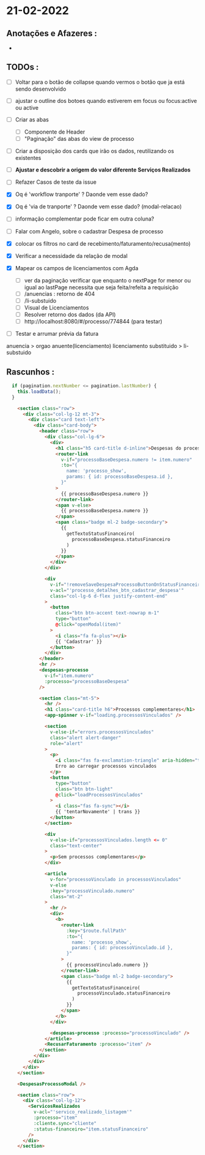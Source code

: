 # 21-02-2022



## Anotações e Afazeres :
- 


## TODOs :
- [ ] Voltar para o botão de collapse quando vermos o botão que ja está sendo desenvolvido
- [ ] ajustar o outline dos botoes quando estiverem em focus ou focus:active ou active
- [ ] Criar as abas
  - [ ] Componente de Header
  - [ ] "Paginação" das abas do view de processo
- [ ] Criar a disposição dos cards que irão os dados, reutilizando os existentes
- [ ] **Ajustar e descobrir a origem do valor diferente Serviços Realizados**

- [ ] Refazer Casos de teste da issue

- [x] Oq é 'workflow tranporte' ? Daonde vem esse dado?
- [x] Oq é 'via de tranporte' ? Daonde vem esse dado? (modal-relacao)
- [ ] informação complementar pode ficar em outra coluna?
- [ ] Falar com Angelo, sobre o cadastrar Despesa de processo
- [x] colocar os filtros no card de recebimento/faturamento/recusa(mento)
- [x] Verificar a necessidade da relação de modal
- [x] Mapear os campos de licenciamentos com Agda
  - [ ] ver da paginação verificar que enquanto o nextPage for menor ou igual ao lastPage necessita que seja feita/refeita a requisição 
  - [ ] /anuencias : retorno de 404
  - [ ] /li-substuido
  - [ ] Visual de Licenciamentos
  - [ ] Resolver retorno dos dados (da API)
  - [ ] http://localhost:8080/#/processo/774844 (para testar)
- [ ] Testar e arrumar prévia da fatura



anuencia > orgao anuente(licenciamento)
licenciamento substituido > li-substuido



## Rascunhos :

```javascript
  if (pagination.nextNumber <= pagination.lastNumber) {
    this.loadData();
  }
```


``` html + js
    <section class="row">
      <div class="col-lg-12 mt-3">
        <div class="card text-left">
          <div class="card-body">
            <header class="row">
              <div class="col-lg-6">
                <div>
                  <h1 class="h5 card-title d-inline">Despesas do processo</h1>
                  <router-link
                    v-if="processoBaseDespesa.numero != item.numero"
                    :to="{
                      name: 'processo_show',
                      params: { id: processoBaseDespesa.id },
                    }"
                  >
                    {{ processoBaseDespesa.numero }}
                  </router-link>
                  <span v-else>
                    {{ processoBaseDespesa.numero }}
                  </span>
                  <span class="badge ml-2 badge-secondary">
                    {{
                      getTextoStatusFinanceiro(
                        processoBaseDespesa.statusFinanceiro
                      )
                    }}
                  </span>
                </div>
              </div>

              <div
                v-if="!removeSaveDespesaProcessoButtonOnStatusFinanceiro"
                v-acl="'processo_detalhes_btn_cadastrar_despesa'"
                class="col-lg-6 d-flex justify-content-end"
              >
                <button
                  class="btn btn-accent text-nowrap m-1"
                  type="button"
                  @click="openModal(item)"
                >
                  <i class="fa fa-plus"></i>
                  {{ 'Cadastrar' }}
                </button>
              </div>
            </header>
            <hr />
            <despesas-processo
              v-if="item.numero"
              :processo="processoBaseDespesa"
            />

            <section class="mt-5">
              <hr />
              <h1 class="card-title h6">Processos complementares</h1>
              <app-spinner v-if="loading.processosVinculados" />

              <section
                v-else-if="errors.processosVinculados"
                class="alert alert-danger"
                role="alert"
              >
                <p>
                  <i class="fas fa-exclamation-triangle" aria-hidden="true"></i>
                  Erro ao carregar processos vinculados
                </p>
                <button
                  type="button"
                  class="btn btn-light"
                  @click="loadProcessosVinculados"
                >
                  <i class="fas fa-sync"></i>
                  {{ 'tentarNovamente' | trans }}
                </button>
              </section>

              <div
                v-else-if="processosVinculados.length <= 0"
                class="text-center"
              >
                <p>Sem processos complementares</p>
              </div>

              <article
                v-for="processoVinculado in processosVinculados"
                v-else
                :key="processoVinculado.numero"
                class="mt-2"
              >
                <hr />
                <div>
                  <b>
                    <router-link
                      :key="$route.fullPath"
                      :to="{
                        name: 'processo_show',
                        params: { id: processoVinculado.id },
                      }"
                    >
                      {{ processoVinculado.numero }}
                    </router-link>
                    <span class="badge ml-2 badge-secondary">
                      {{
                        getTextoStatusFinanceiro(
                          processoVinculado.statusFinanceiro
                        )
                      }}
                    </span>
                  </b>
                </div>

                <despesas-processo :processo="processoVinculado" />
              </article>
              <RecusarFaturamento :processo="item" />
            </section>
          </div>
        </div>
      </div>
    </section>

    <DespesasProcessoModal />

    <section class="row">
      <div class="col-lg-12">
        <ServicosRealizados
          v-acl="'servico_realizado_listagem'"
          :processo="item"
          :cliente.sync="cliente"
          :status-financeiro="item.statusFinanceiro"
        />
      </div>
    </section>
```